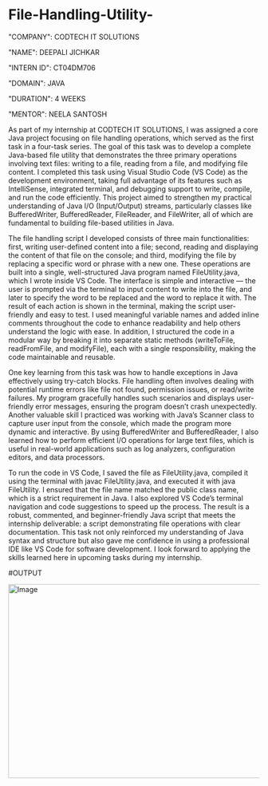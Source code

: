 # File-Handling-Utility-

"COMPANY": CODTECH IT SOLUTIONS

"NAME": DEEPALI JICHKAR

"INTERN ID": CT04DM706

"DOMAIN": JAVA

"DURATION": 4 WEEKS

"MENTOR": NEELA SANTOSH

As part of my internship at CODTECH IT SOLUTIONS, I was assigned a core Java project focusing on file handling operations, which served as the first task in a four-task series. The goal of this task was to develop a complete Java-based file utility that demonstrates the three primary operations involving text files: writing to a file, reading from a file, and modifying file content. I completed this task using Visual Studio Code (VS Code) as the development environment, taking full advantage of its features such as IntelliSense, integrated terminal, and debugging support to write, compile, and run the code efficiently. This project aimed to strengthen my practical understanding of Java I/O (Input/Output) streams, particularly classes like BufferedWriter, BufferedReader, FileReader, and FileWriter, all of which are fundamental to building file-based utilities in Java.

The file handling script I developed consists of three main functionalities: first, writing user-defined content into a file; second, reading and displaying the content of that file on the console; and third, modifying the file by replacing a specific word or phrase with a new one. These operations are built into a single, well-structured Java program named FileUtility.java, which I wrote inside VS Code. The interface is simple and interactive — the user is prompted via the terminal to input content to write into the file, and later to specify the word to be replaced and the word to replace it with. The result of each action is shown in the terminal, making the script user-friendly and easy to test. I used meaningful variable names and added inline comments throughout the code to enhance readability and help others understand the logic with ease. In addition, I structured the code in a modular way by breaking it into separate static methods (writeToFile, readFromFile, and modifyFile), each with a single responsibility, making the code maintainable and reusable.

One key learning from this task was how to handle exceptions in Java effectively using try-catch blocks. File handling often involves dealing with potential runtime errors like file not found, permission issues, or read/write failures. My program gracefully handles such scenarios and displays user-friendly error messages, ensuring the program doesn’t crash unexpectedly. Another valuable skill I practiced was working with Java’s Scanner class to capture user input from the console, which made the program more dynamic and interactive. By using BufferedWriter and BufferedReader, I also learned how to perform efficient I/O operations for large text files, which is useful in real-world applications such as log analyzers, configuration editors, and data processors.

To run the code in VS Code, I saved the file as FileUtility.java, compiled it using the terminal with javac FileUtility.java, and executed it with java FileUtility. I ensured that the file name matched the public class name, which is a strict requirement in Java. I also explored VS Code’s terminal navigation and code suggestions to speed up the process. The result is a robust, commented, and beginner-friendly Java script that meets the internship deliverable: a script demonstrating file operations with clear documentation. This task not only reinforced my understanding of Java syntax and structure but also gave me confidence in using a professional IDE like VS Code for software development. I look forward to applying the skills learned here in upcoming tasks during my internship.

#OUTPUT

<img width="970" height="389" alt="Image" src="https://github.com/user-attachments/assets/c9ebc581-b722-4f5e-86c0-33aae4257253" />

